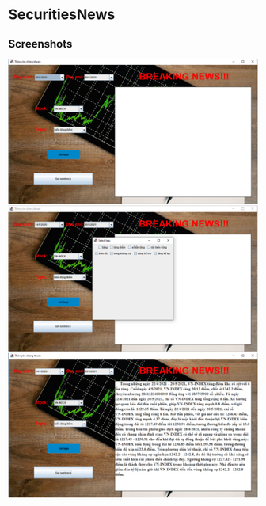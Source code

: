 # SecuritiesNews
## Screenshots
![alt](https://github.com/lamdangtung/SecuritiesNews/blob/main/Screenshots/2021-05-20_232610.png)
![alt](https://github.com/lamdangtung/SecuritiesNews/blob/main/Screenshots/2021-05-20_232701.png)
![alt](https://github.com/lamdangtung/SecuritiesNews/blob/main/Screenshots/2021-05-20_232722.png)
